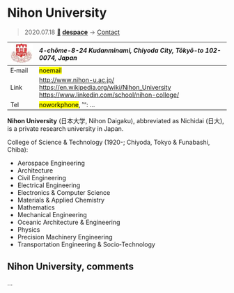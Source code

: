 # Nihon University
> 2020.07.18 **[🚀](../index/index.md) [despace](index.md)** → [Contact](contact.md)

|[![](f/contact/n/nihon_univ_logo1_thumb.jpg)](f/contact/n/nihon_univ_logo1.jpg)|*4-chōme-8-24 Kudanminami, Chiyoda City, Tōkyō-to 102-0074, Japan*|
|:--|:--|
|E‑mail| <mark>noemail</mark> |
|Link| <http://www.nihon-u.ac.jp/><br> <https://en.wikipedia.org/wiki/Nihon_University><br> <https://www.linkedin.com/school/nihon-college/> |
|Tel| <mark>noworkphone</mark>, ℻: … |

**Nihon University** (日本大学, Nihon Daigaku), abbreviated as Nichidai (日大), is a private research university in Japan.

College of Science & Technology (1920-; Chiyoda, Tokyo & Funabashi, Chiba):

   - Aerospace Engineering
   - Architecture
   - Civil Engineering
   - Electrical Engineering
   - Electronics & Computer Science
   - Materials & Applied Chemistry
   - Mathematics
   - Mechanical Engineering
   - Oceanic Architecture & Engineering
   - Physics
   - Precision Machinery Engineering
   - Transportation Engineering & Socio‑Technology

<p style="page-break-after:always"> </p>

## Nihon University, comments

…

